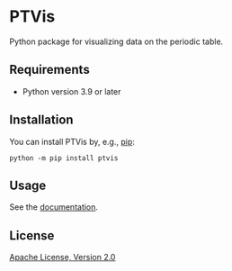 PTVis
=====

Python package for visualizing data on the periodic table.

Requirements
------------

* Python version 3.9 or later

Installation
------------

You can install PTVis by, e.g., [pip](https://pip.pypa.io/):

``` shell
python -m pip install ptvis
```

Usage
-----

See the [documentation](https://naubuan.gitlab.io/ptvis/).

License
-------

[Apache License, Version 2.0](LICENSE.txt)

